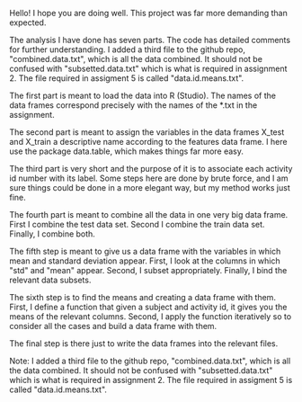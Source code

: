 Hello! I hope you are doing well. This project was far more demanding than expected.

The analysis I have done has seven parts. The code has detailed comments for further understanding. 
I added a third file to the github repo, "combined.data.txt", which is all the data combined. It should not be confused with "subsetted.data.txt" which is what is required in assignment 2. The file required in assigment 5 is called "data.id.means.txt".

The first part is meant to load the data into R (Studio). The names of the data frames correspond precisely with the names of the *.txt in the assignment.

The second part is meant to assign the variables in the data frames X_test and X_train a descriptive name according to the features data frame. I here use the package data.table, which makes things far more easy.

The third part is very short and the purpose of it is to associate each activity id number with its label. Some steps here are done by brute force, and I am sure things could be done in a more elegant way, but my method works just fine.

The fourth part is meant to combine all the data in one very big data frame. First I combine the test data set. Second I combine the train data set. Finally, I combine both.

The fifth step is meant to give us a data frame with the variables in which mean and standard deviation appear. First, I look at the columns in which "std" and "mean" appear. Second, I subset appropriately. Finally, I bind the relevant data subsets.

The sixth step is to find the means and creating a data frame with them. First, I define a function that given a subject and activity id, it gives you the means of the relevant columns. Second, I apply the function iteratively so to consider all the cases and build a data frame with them.

The final step is there just to write the data frames into the relevant files. 

Note: I added a third file to the github repo, "combined.data.txt", which is all the data combined. It should not be confused with "subsetted.data.txt" which is what is required in assignment 2. The file required in assigment 5 is called "data.id.means.txt".
